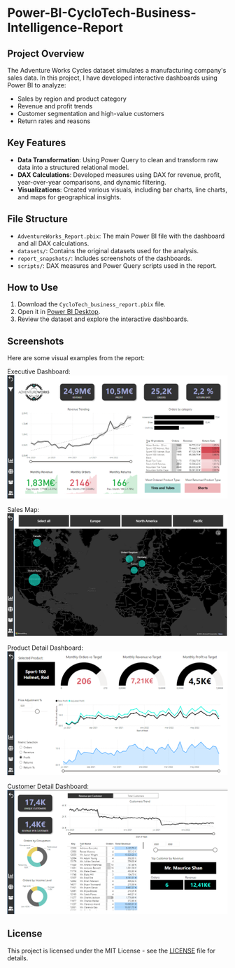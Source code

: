 # Power-BI-CycloTech-Business-Intelligence-Report

## Project Overview
The Adventure Works Cycles dataset simulates a manufacturing company's sales data. In this project, I have developed interactive dashboards using Power BI to analyze:
- Sales by region and product category
- Revenue and profit trends
- Customer segmentation and high-value customers
- Return rates and reasons

## Key Features
- **Data Transformation**: Using Power Query to clean and transform raw data into a structured relational model.
- **DAX Calculations**: Developed measures using DAX for revenue, profit, year-over-year comparisons, and dynamic filtering.
- **Visualizations**: Created various visuals, including bar charts, line charts, and maps for geographical insights.
  
## File Structure
- `AdventureWorks_Report.pbix`: The main Power BI file with the dashboard and all DAX calculations.
- `datasets/`: Contains the original datasets used for the analysis.
- `report_snapshots/`: Includes screenshots of the dashboards.
- `scripts/`: DAX measures and Power Query scripts used in the report.

## How to Use
1. Download the `CycloTech_business_report.pbix` file.
2. Open it in [Power BI Desktop](https://powerbi.microsoft.com/desktop/).
3. Review the dataset and explore the interactive dashboards.

## Screenshots
Here are some visual examples from the report:

Executive Dashboard:
![Executive Dashboard](./report_snapshots/executive_dashboard.png)

Sales Map:
![Sales Map](./report_snapshots/sales_map.png)

Product Detail Dashboard:
![Product Detail Dashboard](./report_snapshots/product_detail_dashboard.png)

Customer Detail Dashboard:
![Customer Detail Dashboard](./report_snapshots/customer_detail._dashboard.png)

## License
This project is licensed under the MIT License - see the [LICENSE](./LICENSE) file for details.
